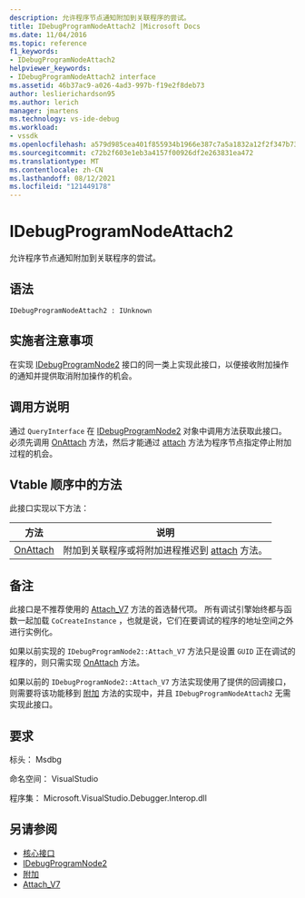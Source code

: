 ```yaml
---
description: 允许程序节点通知附加到关联程序的尝试。
title: IDebugProgramNodeAttach2 |Microsoft Docs
ms.date: 11/04/2016
ms.topic: reference
f1_keywords:
- IDebugProgramNodeAttach2
helpviewer_keywords:
- IDebugProgramNodeAttach2 interface
ms.assetid: 46b37ac9-a026-4ad3-997b-f19e2f8deb73
author: leslierichardson95
ms.author: lerich
manager: jmartens
ms.technology: vs-ide-debug
ms.workload:
- vssdk
ms.openlocfilehash: a579d985cea401f855934b1966e387c7a5a1832a12f2f347b734f6a7e035f7f4
ms.sourcegitcommit: c72b2f603e1eb3a4157f00926df2e263831ea472
ms.translationtype: MT
ms.contentlocale: zh-CN
ms.lasthandoff: 08/12/2021
ms.locfileid: "121449178"
---
```

# <a name="idebugprogramnodeattach2"></a>IDebugProgramNodeAttach2
允许程序节点通知附加到关联程序的尝试。

## <a name="syntax"></a>语法

```
IDebugProgramNodeAttach2 : IUnknown
```

## <a name="notes-for-implementers"></a>实施者注意事项
 在实现 [IDebugProgramNode2](../../../extensibility/debugger/reference/idebugprogramnode2.md) 接口的同一类上实现此接口，以便接收附加操作的通知并提供取消附加操作的机会。

## <a name="notes-for-callers"></a>调用方说明
 通过 `QueryInterface` 在 [IDebugProgramNode2](../../../extensibility/debugger/reference/idebugprogramnode2.md) 对象中调用方法获取此接口。 必须先调用 [OnAttach](../../../extensibility/debugger/reference/idebugprogramnodeattach2-onattach.md) 方法，然后才能通过 [attach](../../../extensibility/debugger/reference/idebugengine2-attach.md) 方法为程序节点指定停止附加过程的机会。

## <a name="methods-in-vtable-order"></a>Vtable 顺序中的方法
 此接口实现以下方法：

|方法|说明|
|------------|-----------------|
|[OnAttach](../../../extensibility/debugger/reference/idebugprogramnodeattach2-onattach.md)|附加到关联程序或将附加进程推迟到 [attach](../../../extensibility/debugger/reference/idebugengine2-attach.md) 方法。|

## <a name="remarks"></a>备注
 此接口是不推荐使用的 [Attach_V7](../../../extensibility/debugger/reference/idebugprogramnode2-attach-v7.md) 方法的首选替代项。 所有调试引擎始终都与函数一起加载 `CoCreateInstance` ，也就是说，它们在要调试的程序的地址空间之外进行实例化。

 如果以前实现的 `IDebugProgramNode2::Attach_V7` 方法只是设置 `GUID` 正在调试的程序的，则只需实现 [OnAttach](../../../extensibility/debugger/reference/idebugprogramnodeattach2-onattach.md) 方法。

 如果以前的 `IDebugProgramNode2::Attach_V7` 方法实现使用了提供的回调接口，则需要将该功能移到 [附加](../../../extensibility/debugger/reference/idebugengine2-attach.md) 方法的实现中，并且 `IDebugProgramNodeAttach2` 无需实现此接口。

## <a name="requirements"></a>要求
 标头： Msdbg

 命名空间： VisualStudio

 程序集： Microsoft.VisualStudio.Debugger.Interop.dll

## <a name="see-also"></a>另请参阅
- [核心接口](../../../extensibility/debugger/reference/core-interfaces.md)
- [IDebugProgramNode2](../../../extensibility/debugger/reference/idebugprogramnode2.md)
- [附加](../../../extensibility/debugger/reference/idebugengine2-attach.md)
- [Attach_V7](../../../extensibility/debugger/reference/idebugprogramnode2-attach-v7.md)
